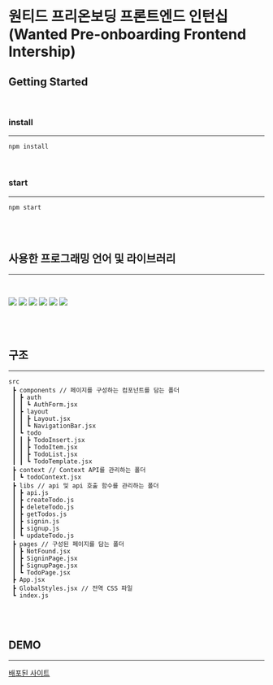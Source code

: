 # 원티드 프리온보딩 프론트엔드 인턴십 (Wanted Pre-onboarding Frontend Intership)

## Getting Started

<br>

### install

---

```
npm install
```

<br>

### start

---

```
npm start
```

<br>
<br>

## 사용한 프로그래밍 언어 및 라이브러리

---

<br>

<img src="https://img.shields.io/badge/React-61DAFB?style=for-the-badge&logo=React&logoColor=white" /> <img src="https://img.shields.io/badge/Emotion-DB7093?style=for-the-badge&logoColor=white" /> <img src="https://img.shields.io/badge/JavaScript-F7DF1E?style=for-the-badge&logo=JavaScript&logoColor=white" /> <img src="https://img.shields.io/badge/React Router-CA4245?style=for-the-badge&logo=React Router&logoColor=white" />
<img src="https://img.shields.io/badge/Create React App-09D3AC?style=for-the-badge&logo=Create React App&logoColor=white" />
<img src="https://img.shields.io/badge/Axios-5A29E4?style=for-the-badge&logo=Axios&logoColor=white">

<br>
<br>

## 구조

---

```
src
 ┣ components // 페이지를 구성하는 컴포넌트를 담는 폴더
 ┃ ┣ auth
 ┃ ┃ ┗ AuthForm.jsx
 ┃ ┣ layout
 ┃ ┃ ┣ Layout.jsx
 ┃ ┃ ┗ NavigationBar.jsx
 ┃ ┗ todo
 ┃ ┃ ┣ TodoInsert.jsx
 ┃ ┃ ┣ TodoItem.jsx
 ┃ ┃ ┣ TodoList.jsx
 ┃ ┃ ┗ TodoTemplate.jsx
 ┣ context // Context API를 관리하는 폴더
 ┃ ┗ todoContext.jsx
 ┣ libs // api 및 api 호출 함수를 관리하는 폴더
 ┃ ┣ api.js
 ┃ ┣ createTodo.js
 ┃ ┣ deleteTodo.js
 ┃ ┣ getTodos.js
 ┃ ┣ signin.js
 ┃ ┣ signup.js
 ┃ ┗ updateTodo.js
 ┣ pages // 구성된 페이지를 담는 폴더
 ┃ ┣ NotFound.jsx
 ┃ ┣ SigninPage.jsx
 ┃ ┣ SignupPage.jsx
 ┃ ┗ TodoPage.jsx
 ┣ App.jsx
 ┣ GlobalStyles.jsx // 전역 CSS 파일
 ┗ index.js

```

<br>
<br>

## DEMO

---

[배포된 사이트](wanted-preonboarding-frontend.netlify.app)
